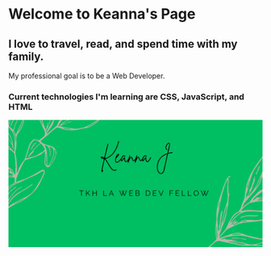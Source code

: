 # Welcome to Keanna's Page
## I love to travel, read, and spend time with my family.  
My professional goal is to be a Web Developer.
### Current technologies I'm learning are CSS, JavaScript, and HTML

![KeychvsPageBanner](https://raw.githubusercontent.com/keychvs/keychvs.github.io/main/Keanna.jpg)

